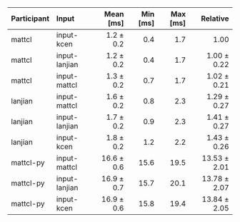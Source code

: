 | Participant | Input | Mean [ms] | Min [ms] | Max [ms] | Relative |
|:---|:---|---:|---:|---:|---:|
| mattcl | input-kcen | 1.2 ± 0.2 | 0.4 | 1.7 | 1.00 |
| mattcl | input-lanjian | 1.2 ± 0.2 | 0.4 | 1.7 | 1.00 ± 0.22 |
| mattcl | input-mattcl | 1.3 ± 0.2 | 0.7 | 1.7 | 1.02 ± 0.21 |
| lanjian | input-mattcl | 1.6 ± 0.2 | 0.8 | 2.3 | 1.29 ± 0.27 |
| lanjian | input-lanjian | 1.7 ± 0.2 | 0.9 | 2.3 | 1.41 ± 0.27 |
| lanjian | input-kcen | 1.8 ± 0.2 | 1.2 | 2.2 | 1.43 ± 0.26 |
| mattcl-py | input-mattcl | 16.6 ± 0.6 | 15.6 | 19.5 | 13.53 ± 2.01 |
| mattcl-py | input-lanjian | 16.9 ± 0.7 | 15.7 | 20.1 | 13.78 ± 2.07 |
| mattcl-py | input-kcen | 16.9 ± 0.6 | 15.8 | 19.4 | 13.84 ± 2.05 |
